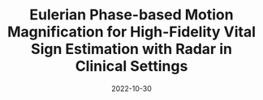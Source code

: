 ---
title: "Eulerian Phase-based Motion Magnification for
High-Fidelity Vital Sign Estimation with Radar in
Clinical Settings"
collection: publications
permalink: 
excerpt: 
authors: <ins>Md Farhan Tasnim Oshim</ins>, Md Farhan Tasnim Oshim, Toral Surti, Charlotte Goldfine, Stephanie Carreiro, Deepak Ganesan, Suren Jayasuriya,and Tauhidur Rahman
date: 2022-10-30
venue: 'IEEE Sensors'
paperurl: 'https://arxiv.org/pdf/2212.04923'
image: '/images/motionmag.png'
---